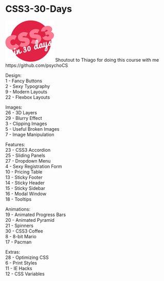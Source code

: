 # CSS3-30-Days

<img src="_theme-styles/img/CSS30_Logo.png" width=30%>  
Shoutout to Thiago for doing this course with me https://github.com/psychoCS  
  
Design:  
1 - Fancy Buttons  
2 - Sexy Typography  
9 - Modern Layouts  
22 - Flexbox Layouts  
  
Images:  
26 - 3D Layers  
29 - Blurry Effect  
3 - Clipping Images  
5 - Useful Broken Images  
7 - Image Manipulation  
  
Features:  
23 - CSS3 Accordion  
25 - Sliding Panels  
27 - Dropdown Menu  
4 - Sexy Registration Form  
10 - Pricing Table  
13 - Sticky Footer  
14 - Sticky Header  
15 - Sticky Sidebar  
16 - Modal Window  
18 - Tooltips  
  
Animations:  
19 - Animated Progress Bars  
20 - Animated Pyramid  
21 - Spinners  
30 - CSS3 Coffee  
8 - 8-bit Mario  
17 - Pacman  
  
Extras:  
28 - Optimizing CSS  
6 - Print Styles  
11 - IE Hacks  
12 - CSS Variables  
  
